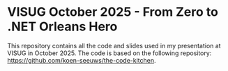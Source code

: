 # VISUG October 2025 - From Zero to .NET Orleans Hero
This repository contains all the code and slides used in my presentation at VISUG in October 2025. The code is based on the following repository: https://github.com/koen-seeuws/the-code-kitchen.
